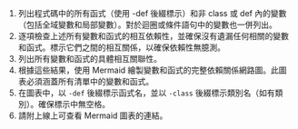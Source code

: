 1. 列出程式碼中的所有函式（使用 -def 後綴標示）和非 class 或 def 內的變數（包括全域變數和局部變數）。對於迴圈或條件語句中的變數也一併列出。
2. 逐項檢查上述所有變數和函式的相互依賴性，並確保沒有遺漏任何相關的變數和函式。標示它們之間的相互關係，以確保依賴性無臆測。
3. 列出所有變數和函式的具體相互關聯性。
4. 根據這些結果，使用 Mermaid 繪製變數和函式的完整依賴關係網路圖。此圖表必須涵蓋所有清單中的變數和函式。
5. 在圖表中，以 `-def` 後綴標示函式名，並以 `-class` 後綴標示類別名（如有類別）。確保標示中無空格。
6. 請附上線上可查看 Mermaid 圖表的連結。
